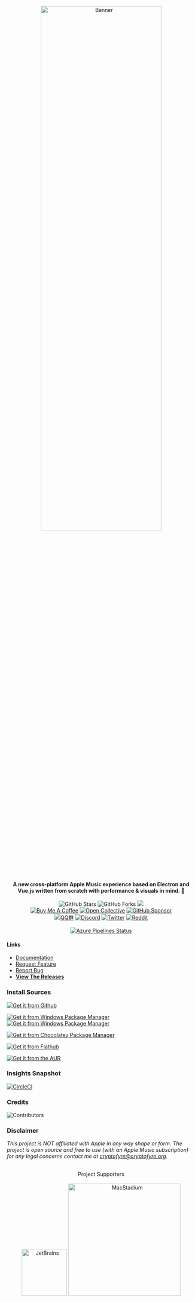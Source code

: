 <p align="center">
  <img src="./resources/banner.png" width="80%" height="60%" alt="Banner"><br>
  <b>A new cross-platform Apple Music experience based on Electron and Vue.js written from scratch with performance & visuals in mind. 🚀</b>
  <br><br>
  <img src="https://img.shields.io/github/stars/ciderapp/Cider?label=Stars" alt="GitHub Stars"/>
  <img src="https://img.shields.io/github/forks/ciderapp/Cider?label=Forks" alt="GitHub Forks"/>
  <a title="Crowdin" target="_blank" href="https://crowdin.com/project/cider-music"><img src="https://badges.crowdin.net/cider-i18n/localized.svg"></a>
  <br>
  <a target="_blank" href="https://ko-fi.com/cryptofyre"><img src="https://img.shields.io/badge/Buy%20Us%20a%20Coffee-donate-B48C69?logo=Ko-fi&logoColor=FFFFFF" alt="Buy Me A Coffee"/></a>
  <a target="_blank" href="https://opencollective.com/ciderapp"><img src="https://img.shields.io/opencollective/all/ciderapp?color=%237FADF2&label=Backers%20and%20Sponsors&logo=opencollective" alt="Open Collective"/></a>
    <a target="_blank" href="https://github.com/sponsors/ciderapp"><img src="https://img.shields.io/github/sponsors/ciderapp?color=C96198&label=GitHub%20Sponsors&logo=GitHub" alt="GitHub Sponsor"/></a>
  <br>
  <a target="_blank" href="https://jq.qq.com/?_wv=1027&k=2VP4cdyo"><img src="https://img.shields.io/badge/QQ-531185058-red" alt="QQ群"/></a>
  <a target="_blank" href="https://discord.gg/applemusic"><img src="https://img.shields.io/discord/843954443845238864?label=Discord&color=5865F2&logo=discord&logoColor=white&style=flat" alt="Discord"/></a>
  <a target="_blank" href="https://twitter.com/UseCider"><img src="https://img.shields.io/twitter/follow/UseCider?label=Twitter&color=%231DA1F2&logo=twitter&style=flat" alt="Twitter"/></a>
  <a target="_blank" href="https://reddit.com/r/applemusicelectron"><img src="https://custom-icon-badges.herokuapp.com/reddit/subreddit-subscribers/applemusicelectron?label=Reddit&color=FF5700&logo=redditnew" alt="Reddit"/></a>
  <br><br>
  <a href="https://dev.azure.com/cidercollective/Cider/_build?definitionId=14"><img src="https://dev.azure.com/cidercollective/Cider/_apis/build/status%2FCider%201.x?branchName=main" alt="Azure Pipelines Status"/></a>
</p>

#### Links

* [Documentation](https://docs.cider.sh)
* [Request Feature](https://github.com/ciderapp/Cider/discussions/new?category=feature-request)
* [Report Bug](https://github.com/ciderapp/Cider/issues/new?assignees=&labels=bug&template=bug_report.md&title=%5BBUG%5D+)
* [**View The Releases**](https://github.com/ciderapp/cider-releases/releases/latest)

### Install Sources
[![Get it from Github](https://img.shields.io/badge/Get_It_From_GitHub-100000?style=for-the-badge&logo=github&logoColor=white)](https://github.com/ciderapp/cider-releases/releases/latest)

[![Get it from Windows Package Manager](https://custom-icon-badges.herokuapp.com/badge/Get_It_via_Winget_-100000?style=for-the-badge&logo=winstall)](https://winstall.app/apps/CiderCollective.Cider)
[![Get it from Windows Package Manager](https://custom-icon-badges.herokuapp.com/badge/Get_It_via_Winget_(Nightly)_-100000?style=for-the-badge&logo=winstall)](https://winstall.app/apps/CiderCollective.Cider.Nightly)

[![Get it from Chocolatey Package Manager](https://custom-icon-badges.herokuapp.com/badge/Get_It_via_Chocolatey_-100000?style=for-the-badge&logo=chocolatey)](https://community.chocolatey.org/packages/cider)

<!--
[![Get it from Windows Package Manager](https://custom-icon-badges.herokuapp.com/badge/Get_It_via_Winget_(Nightly)_-100000?style=for-the-badge&logo=winstall)](https://winstall.app/apps/CiderCollective.Cider.Nightly)
-->

[![Get it from Flathub](https://img.shields.io/badge/Get_It_From_Flathub-100000?style=for-the-badge&logo=flathub)](https://flathub.org/apps/details/sh.cider.Cider)

<!--

[![Get it from Windows Package Manager](https://custom-icon-badges.herokuapp.com/badge/Get_It_via_Winget-100000?style=for-the-badge&logo=winstall)](https://winstall.app/apps/cryptofyre.AppleMusicElectron)

[![Get it from the Snap Store](https://img.shields.io/badge/Get_It_From_The_Snap_Store-100000?style=for-the-badge&logo=snapcraft)](https://snapcraft.io/apple-music-electron)
-->
[![Get it from the AUR](https://img.shields.io/badge/Get_It_From_The_AUR-100000?style=for-the-badge&logo=archlinux)](https://aur.archlinux.org/packages/cider)

### Insights Snapshot
[![CircleCI](https://dl.circleci.com/insights-snapshot/gh/ciderapp/Cider/main/build_and_release/badge.svg?window=30d)](https://app.circleci.com/insights/github/ciderapp/Cider/workflows/build_and_release/overview?branch=main&reporting-window=last-30-days&insights-snapshot=true)

### Credits
![Contributors](https://contrib.rocks/image?repo=ciderapp/Cider)

### Disclaimer
*This project is NOT affiliated with Apple in any way shape or form. The project is open source and free to use (with an Apple Music subscription)
for any legal concerns contact me at <a href="mailto:cryptofyre@cryptofyre.org">cryptofyre@cryptofyre.org</a>.*

<p align="center">
  <br>
  <a> Project Supporters </a>
  <br>
  <br>
  <img href="https://www.jetbrains.com/" width="120px" height="125px" src="https://logonoid.com/images/jetbrains-logo.png" alt="JetBrains">
  <img href="https://www.macstadium.com/" width="300px" src="https://user-images.githubusercontent.com/33162551/124784795-df5d4c80-df0b-11eb-99a7-dc2b1cfb81bd.png" alt="MacStadium">
</p>
